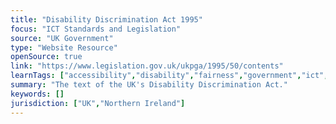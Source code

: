 ```yaml
---
title: "Disability Discrimination Act 1995"
focus: "ICT Standards and Legislation"
source: "UK Government"
type: "Website Resource"
openSource: true
link: "https://www.legislation.gov.uk/ukpga/1995/50/contents"
learnTags: ["accessibility","disability","fairness","government","ict","legislationAndLaw","bias"]
summary: "The text of the UK's Disability Discrimination Act."
keywords: []
jurisdiction: ["UK","Northern Ireland"]
---
```

